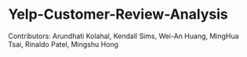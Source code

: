 # Yelp-Customer-Review-Analysis
Contributors: Arundhati Kolahal, Kendall Sims, Wei-An Huang, MingHua Tsai, Rinaldo Patel, Mingshu Hong
